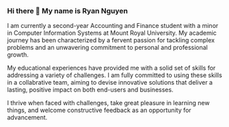 ### Hi there 👋 My name is Ryan Nguyen

I am currently a second-year Accounting and Finance student with a minor in Computer Information Systems at Mount Royal University. My academic journey has been characterized by a fervent passion for tackling complex problems and an unwavering 
commitment to personal and professional growth.

My educational experiences have provided me with a solid set of skills for addressing a variety of challenges. I am fully committed to using these skills in a collabrative team, aiming to devise innovative solutions that 
deliver a lasting, positive impact on both end-users and businesses.

I thrive when faced with challenges, take great pleasure in learning new things, and welcome constructive feedback as an opportunity for advancement.
